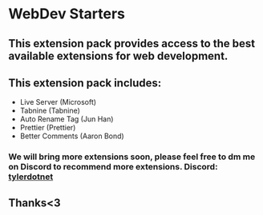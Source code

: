 # WebDev Starters

## This extension pack provides access to the best available extensions for web development.

## This extension pack includes: 
- Live Server (Microsoft)
- Tabnine (Tabnine)
- Auto Rename Tag (Jun Han)
- Prettier (Prettier)
- Better Comments (Aaron Bond)

### We will bring more extensions soon, please feel free to dm me on Discord to recommend more extensions. Discord: [tylerdotnet](https://discord.com/users/715628898963947610)

## Thanks<3